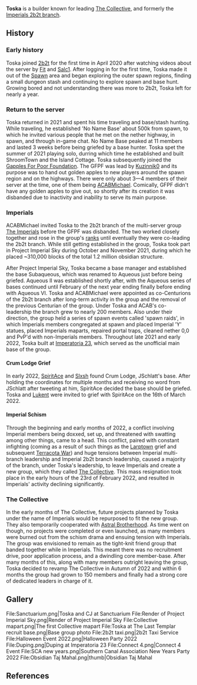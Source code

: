 **Toska** is a builder known for leading [The Collective](https://2b2t.miraheze.org/wiki/The_Collective), and formerly the [Imperials 2b2t branch](https://2b2t.miraheze.org/wiki/The_Imperials).
## History
### Early history
Toska joined [2b2t](https://2b2t.miraheze.org/wiki/2b2t) for the first time in April 2020 after watching videos about the server by [Fit](https://2b2t.miraheze.org/wiki/Fit) and [Salc1](https://2b2t.miraheze.org/wiki/Salc1). After logging in for the first time, Toska made it out of the [Spawn](https://2b2t.miraheze.org/wiki/Spawn) area and began exploring the outer spawn regions, finding a small dungeon stash and continuing to explore spawn and base hunt. Growing bored and not understanding there was more to 2b2t, Toska left for nearly a year.

### Return to the server
Toska returned in 2021 and spent his time traveling and base/stash hunting. While traveling, he established 'No Name Base' about 500k from spawn, to which he invited various people that he met on the nether highway, in spawn, and through in-game chat. No Name Base peaked at 11 members and lasted 3 weeks before being griefed by a base hunter. Toska spet the summer of 2021 playing solo, durring which time he established and built ShroomTown and the Island Cottage. Toska subsequently joined the [Gapples For Poor Foundation](https://2b2t.miraheze.org/wiki/Gapples_For_Poor_Foundation). The GFPF was lead by [Kuzinnik0](https://2b2t.miraheze.org/wiki/Kuzinnik0) and its purpose was to hand out golden apples to new players around the spawn region and on the highways. There were only about 3—4 members of their server at the time, one of them being [ACABMichael](https://2b2t.miraheze.org/wiki/ACABMichael). Comically, GFPF didn't have any golden apples to give out, so shortly after its creation it was disbanded due to inactivity and inability to serve its main purpose.

### Imperials
ACABMichael invited Toska to the 2b2t branch of the multi-server group [The Imperials](https://2b2t.miraheze.org/wiki/The_Imperials) before the GFPF was disbanded. The two worked closely together and rose in the group's [ranks](https://2b2t.miraheze.org/wiki/The_Imperials#Structure) until eventually they were co-leading the 2b2t branch. While still getting established in the group, Toska took part in Project Imperial Sky during October and November 2021, during which he placed ~310,000 blocks of the total 1.2 million obsidian structure.

After Project Imperial Sky, Toska became a base manager and established the base Subaqueous, which was renamed to Aqueous just before being griefed. Aqueous II was established shortly after, with the Aqueous series of bases continued until February of the next year ending finally before ending with Aqueous VI. Toska and ACABMichael were appointed as co-Centurions of the 2b2t branch after long-term activity in the group and the removal of the previous Centurian of the group. Under Toska and ACAB's co-leadership the branch grew to nearly 200 members. Also under their direction, the group held a series of spawn events called 'spawn raids', in which Imperials members congregated at spawn and placed Imperial 'Y' statues, placed Imperials maparts, repaired portal traps, cleaned nether 0,0 and PvP'd with non-Imperials members.
Throughout late 2021 and early 2022, Toska built at [Imperatoria 23](https://2b2t.miraheze.org/wiki/Imperatoria_23), which served as the unofficial main base of the group.

#### Crum Lodge Grief
In early 2022,  [SpiritAce](https://2b2t.miraheze.org/wiki/SpiritAce) and [Slxsh](https://2b2t.miraheze.org/wiki/Slxsh) found Crum Lodge, JSchlatt's base. After holding the coordinates for multiple months and receiving no word from JSchlatt after tweeting at him, SpiritAce decided the base should be griefed. Toska and [Lukent](https://2b2t.miraheze.org/wiki/Lukent) were invited to grief with SpiritAce on the 16th of March 2022.

#### Imperial Schism
Through the beginning and early months of 2022, a conflict involving Imperial members being doxxed, set up, and threatened with swatting among other things, came to a head. This conflict, paired with constant infighting (coming as a result of such things as the [Larptown](https://2b2t.miraheze.org/wiki/Larptown) grief and subsequent [Terracota War](https://2b2t.miraheze.org/wiki/Terracota_War))  and huge tensions between Imperial multi-branch leadership and Imperial 2b2t branch leadership, caused a majority of the branch, under Toska's leadership, to leave Imperials and create a new group, which they called [The Collective](https://2b2t.miraheze.org/wiki/The_Collective). This mass resignation took place in the early hours of the 23rd of February 2022, and resulted in Imperials' activity declining significantly.

### The Collective
In the early months of The Collective, future projects planned by Toska under the name of Imperials would be repurposed to fit the new group. They also temporarily cooperated with [Astral Brotherhood](https://2b2t.miraheze.org/wiki/Astral_Brotherhood). As time went on though, no projects were completed or even launched, as many members were burned out from the schism drama and ensuing tension with Imperials. The group was envisioned to remain as the tight-knit friend group that banded together while in Imperials. This meant there was no recruitment drive, poor application process, and a dwindling core member-base. After many months of this, along with many members outright leaving the group, Toska decided to revamp The Collective in Autumn of 2022 and within 6 months the group had grown to 150 members and finally had a strong core of dedicated leaders in charge of it.

## Gallery
<gallery mode="nolines" widths="400" heights="400">
File:Sanctuarium.png|Toska and CJ at Sanctuarium
File:Render of Project Imperial Sky.png|Render of Project Imperial Sky
File:Collective mapart.png|The first Collective mapart
File:Toska at The Last Templar recruit base.png|Base group photo
File:2b2t taxi.png|2b2t Taxi Service
File:Halloween Event 2022.png|Halloween Party 2022
File:Duping.png|Duping at Imperatoria 23
File:Connect 4.png|Connect 4 Event
File:SCA new years.png|Southern Canal Association New Years Party 2022
File:Obsidian Taj Mahal.png|thumb|Obsidian Taj Mahal
</gallery>

## References